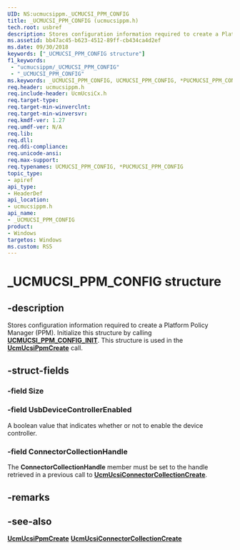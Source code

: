```yaml
---
UID: NS:ucmucsippm._UCMUCSI_PPM_CONFIG
title: _UCMUCSI_PPM_CONFIG (ucmucsippm.h)
tech.root: usbref
description: Stores configuration information required to create a Platform Policy Manager (PPM). 
ms.assetid: bb47ac45-b623-4512-89ff-cb434ca4d2ef
ms.date: 09/30/2018
keywords: ["_UCMUCSI_PPM_CONFIG structure"]
f1_keywords:
 - "ucmucsippm/_UCMUCSI_PPM_CONFIG"
 - "_UCMUCSI_PPM_CONFIG"
ms.keywords: _UCMUCSI_PPM_CONFIG, UCMUCSI_PPM_CONFIG, *PUCMUCSI_PPM_CONFIG, 
req.header: ucmucsippm.h
req.include-header: UcmUcsiCx.h
req.target-type:
req.target-min-winverclnt:
req.target-min-winversvr:
req.kmdf-ver: 1.27
req.umdf-ver: N/A
req.lib:
req.dll:
req.ddi-compliance:
req.unicode-ansi:
req.max-support:
req.typenames: UCMUCSI_PPM_CONFIG, *PUCMUCSI_PPM_CONFIG
topic_type: 
- apiref
api_type: 
- HeaderDef
api_location: 
- ucmucsippm.h
api_name: 
- _UCMUCSI_PPM_CONFIG
product:
- Windows
targetos: Windows
ms.custom: RS5
---
```


# _UCMUCSI_PPM_CONFIG structure

## -description
Stores configuration information required to create a Platform Policy Manager (PPM). Initialize this structure by calling [**UCMUCSI_PPM_CONFIG_INIT**](nf-ucmucsippm-ucmucsi_ppm_config_init.md). This structure is used in the [**UcmUcsiPpmCreate**](nf-ucmucsippm-ucmucsippmcreate.md) call.

## -struct-fields

### -field Size
 
### -field UsbDeviceControllerEnabled
A boolean value that indicates whether or not to enable the device controller.  

### -field ConnectorCollectionHandle
The **ConnectorCollectionHandle** member must be set to the handle retrieved in a previous call to [**UcmUcsiConnectorCollectionCreate**](nf-ucmucsippm-ucmucsiconnectorcollectioncreate.md).

## -remarks

## -see-also

[**UcmUcsiPpmCreate**](nf-ucmucsippm-ucmucsippmcreate.md)
[**UcmUcsiConnectorCollectionCreate**](nf-ucmucsippm-ucmucsiconnectorcollectioncreate.md)
